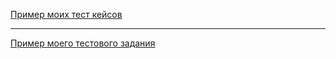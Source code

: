 [Пример моих тест кейсов](https://docs.google.com/spreadsheets/d/1FMzpCjkPA_Ide5ECB_NZ-cGB4fbgQzGO8KhrFJVkEFk/edit?usp=sharing
)

---

[Пример моего тестового задания](https://docs.google.com/spreadsheets/d/1ztGihopWWV-eX_5xXytZ6SJjkV4-EVxiBiKUcoR28ww/edit?usp=sharing
)